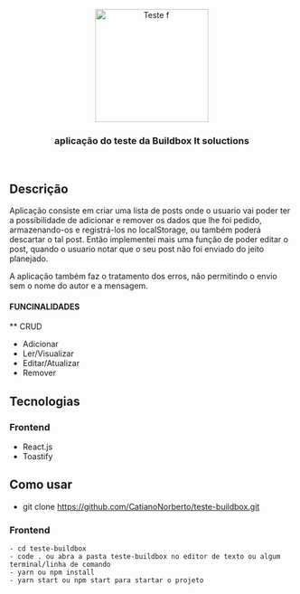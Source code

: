 <p align="center" >
  <img src="https://www.buildbox.com.br/wp-content/uploads/2017/03/buildbox-black.svg" height="200" width="200" alt="Teste f" />
</p>

<h3 align="center">
 aplicação do teste da Buildbox It soluctions 
</h3>

<br>

## Descrição

Aplicação consiste em criar uma lista de posts onde o usuario vai poder ter a possíbilidade de adicionar e remover os dados que lhe foi pedido, armazenando-os e registrá-los no localStorage, ou também poderá descartar o tal post. Então implementei mais uma função de poder editar o post, quando o usuario notar que o seu post não foi enviado do jeito planejado.

A aplicação também faz o tratamento dos erros, não permitindo o envio sem o nome do autor e a mensagem.

#### FUNCINALIDADES
** CRUD
- Adicionar
- Ler/Visualizar
- Editar/Atualizar
- Remover

## Tecnologias

### Frontend
- React.js
- Toastify

## Como usar
- git clone https://github.com/CatianoNorberto/teste-buildbox.git 

### Frontend

```
- cd teste-buildbox
- code . ou abra a pasta teste-buildbox no editor de texto ou algum terminal/linha de comando
- yarn ou npm install
- yarn start ou npm start para startar o projeto
```
